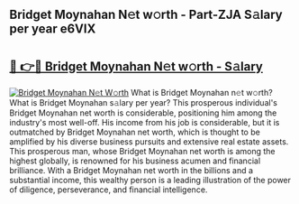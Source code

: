 ## Bridget Moynahan N𝚎t w𝚘rth - Part-ZJA S𝚊lary per year e6VIX

# <h2><a href="http://gc5774n.nevu.top/?p=Bridget+Moynahan">🔗 👉🔴 Bridget Moynahan N𝚎t w𝚘rth - S𝚊lary</a></h2>

[![Bridget Moynahan N𝚎t W𝚘rth](https://i.imgur.com/Oavwk0R.jpeg)](http://gc5774n.nevu.top/?p=Bridget+Moynahan)
What is Bridget Moynahan n𝚎t w𝚘rth? What is Bridget Moynahan s𝚊lary per year?
This prosperous individual's Bridget Moynahan net worth is considerable, positioning him among the industry's most well-off. His income from his job is considerable, but it is outmatched by Bridget Moynahan net worth, which is thought to be amplified by his diverse business pursuits and extensive real estate assets. This prosperous man, whose Bridget Moynahan net worth is among the highest globally, is renowned for his business acumen and financial brilliance. With a Bridget Moynahan net worth in the billions and a substantial income, this wealthy person is a leading illustration of the power of diligence, perseverance, and financial intelligence.

